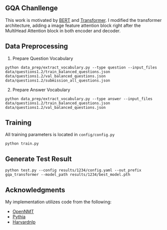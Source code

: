 ## GQA Chanllenge
This work is motivated by [BERT](https://arxiv.org/abs/1810.04805) and [Transformer](https://arxiv.org/abs/1706.03762). I modified the transformer architecture, adding a image feature attention block right after the MultiHead Attention block in both encoder and decoder.

## Data Preprocessing 

1) Prepare Question Vocabulary

```
python data_prep/extract_vocabulary.py --type question --input_files data/questions1.2/train_balanced_questions.json data/questions1.2/val_balanced_questions.json data/questions1.2/submission_all_questions.json
```

2) Prepare Answer Vocabulary

```
python data_prep/extract_vocabulary.py --type answer --input_files data/questions1.2/train_balanced_questions.json data/questions1.2/val_balanced_questions.json
```

## Training

All training parameters is located in `config/config.py`

```
python train.py
```


## Generate Test Result

```
python test.py --config results/1234/config.yaml --out_prefix gqa_transformer --model_path results/1234/best_model.pth
```

## Acknowledgments

My implementation utilizes code from the following:

* [OpenNMT](https://github.com/OpenNMT/OpenNMT)
* [Pythia](https://github.com/facebookresearch/pythia)
* [Harvardnlp](http://nlp.seas.harvard.edu/2018/04/03/attention.html)